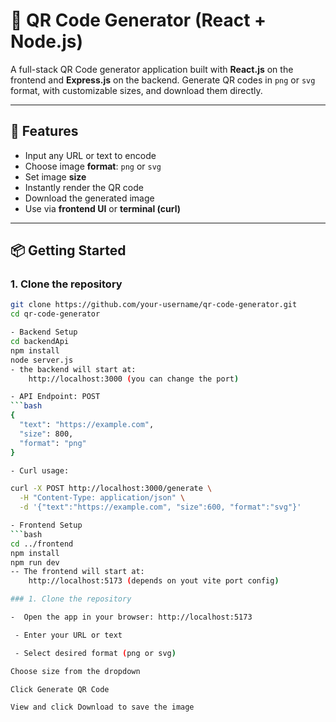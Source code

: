 # 🔳 QR Code Generator (React + Node.js)

A full-stack QR Code generator application built with **React.js** on the frontend and **Express.js** on the backend. Generate QR codes in `png` or `svg` format, with customizable sizes, and download them directly.

---

## 🚀 Features

-  Input any URL or text to encode
-  Choose image **format**: `png` or `svg`
- Set image **size** 
- Instantly render the QR code
-  Download the generated image
- Use via **frontend UI** or **terminal (curl)**

---

## 📦 Getting Started

### 1. Clone the repository

```bash
git clone https://github.com/your-username/qr-code-generator.git
cd qr-code-generator

- Backend Setup
cd backendApi
npm install
node server.js
- the backend will start at:
    http://localhost:3000 (you can change the port)

- API Endpoint: POST
```bash
{
  "text": "https://example.com",
  "size": 800,
  "format": "png"
}

- Curl usage:

curl -X POST http://localhost:3000/generate \
  -H "Content-Type: application/json" \
  -d '{"text":"https://example.com", "size":600, "format":"svg"}'

- Frontend Setup
```bash
cd ../frontend
npm install
npm run dev
-- The frontend will start at:
    http://localhost:5173 (depends on yout vite port config)

### 1. Clone the repository

-  Open the app in your browser: http://localhost:5173

 - Enter your URL or text

 - Select desired format (png or svg)

Choose size from the dropdown

Click Generate QR Code

View and click Download to save the image